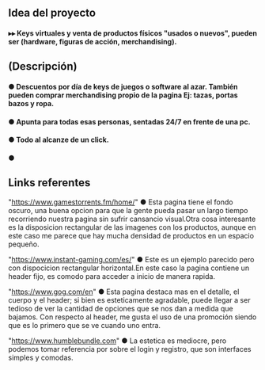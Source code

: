## **Idea del proyecto**

####  ▸▸ Keys virtuales y venta de productos físicos "usados o nuevos", pueden ser (hardware, figuras de acción, merchandising).

## **(Descripción)**

####    ● Descuentos por día de keys de juegos o software al azar. También pueden comprar merchandising propio de la pagina Ej: tazas, portas bazos y ropa.

####    ● Apunta para todas esas personas, sentadas 24/7 en  frente de una pc.

####    ● Todo al alcanze de un click.

####    ● 


## **Links referentes**

"https://www.gamestorrents.fm/home/"
● Esta pagina tiene el fondo oscuro, una buena opcion para que la gente pueda pasar un largo tiempo
recorriendo nuestra pagina sin sufrir cansancio visual.Otra cosa interesante es la disposicion rectangular 
de las imagenes con los productos, aunque en este caso me parece que hay mucha densidad de productos
en un espacio pequeño.

"https://www.instant-gaming.com/es/"
● Este es un ejemplo parecido pero con dispocicion rectangular horizontal.En este caso la pagina contiene 
un header fijo, es comodo para acceder a inicio de manera rapida.

"https://www.gog.com/en"
● Esta pagina destaca mas en el detalle, el cuerpo y el header; si bien es esteticamente agradable, puede llegar a ser tedioso de ver la cantidad de opciones que se nos dan a medida que bajamos. Con respecto al header, me gusta el uso de una promoción siendo que es lo primero que se ve cuando uno entra.

"https://www.humblebundle.com"
● La estetica es mediocre, pero podemos tomar referencia por sobre el login y registro, que son interfaces simples y comodas.